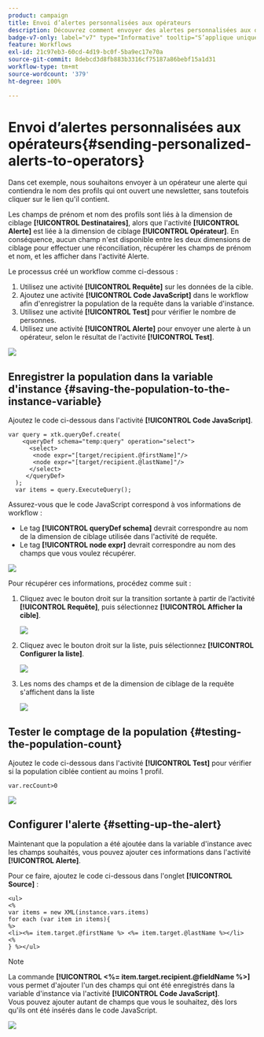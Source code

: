 ```yaml
---
product: campaign
title: Envoi d’alertes personnalisées aux opérateurs
description: Découvrez comment envoyer des alertes personnalisées aux opérateurs
badge-v7-only: label="v7" type="Informative" tooltip="S’applique uniquement à Campaign Classic v7"
feature: Workflows
exl-id: 21c97eb3-60cd-4d19-bc0f-5ba9ec17e70a
source-git-commit: 8debcd3d8fb883b3316cf75187a86bebf15a1d31
workflow-type: tm+mt
source-wordcount: '379'
ht-degree: 100%

---
```


# Envoi d’alertes personnalisées aux opérateurs{#sending-personalized-alerts-to-operators}



Dans cet exemple, nous souhaitons envoyer à un opérateur une alerte qui contiendra le nom des profils qui ont ouvert une newsletter, sans toutefois cliquer sur le lien qu&#39;il contient.

Les champs de prénom et nom des profils sont liés à la dimension de ciblage **[!UICONTROL Destinataires]**, alors que l&#39;activité **[!UICONTROL Alerte]** est liée à la dimension de ciblage **[!UICONTROL Opérateur]**. En conséquence, aucun champ n&#39;est disponible entre les deux dimensions de ciblage pour effectuer une réconciliation, récupérer les champs de prénom et nom, et les afficher dans l&#39;activité Alerte.

Le processus créé un workflow comme ci-dessous :

1. Utilisez une activité **[!UICONTROL Requête]** sur les données de la cible.
1. Ajoutez une activité **[!UICONTROL Code JavaScript]** dans le workflow afin d&#39;enregistrer la population de la requête dans la variable d&#39;instance.
1. Utilisez une activité **[!UICONTROL Test]** pour vérifier le nombre de personnes.
1. Utilisez une activité **[!UICONTROL Alerte]** pour envoyer une alerte à un opérateur, selon le résultat de l&#39;activité **[!UICONTROL Test]**.

![](assets/uc_operator_1.png)

## Enregistrer la population dans la variable d&#39;instance {#saving-the-population-to-the-instance-variable}

Ajoutez le code ci-dessous dans l&#39;activité **[!UICONTROL Code JavaScript]**.

```
var query = xtk.queryDef.create(  
    <queryDef schema="temp:query" operation="select">  
      <select>  
       <node expr="[target/recipient.@firstName]"/>  
       <node expr="[target/recipient.@lastName]"/>  
      </select>  
     </queryDef>  
  );  
  var items = query.ExecuteQuery();
```

Assurez-vous que le code JavaScript correspond à vos informations de workflow :

* Le tag **[!UICONTROL queryDef schema]** devrait correspondre au nom de la dimension de ciblage utilisée dans l&#39;activité de requête.
* Le tag **[!UICONTROL node expr]** devrait correspondre au nom des champs que vous voulez récupérer.

![](assets/uc_operator_3.png)

Pour récupérer ces informations, procédez comme suit :

1. Cliquez avec le bouton droit sur la transition sortante à partir de l’activité **[!UICONTROL Requête]**, puis sélectionnez **[!UICONTROL Afficher la cible]**.

   ![](assets/uc_operator_4.png)

1. Cliquez avec le bouton droit sur la liste, puis sélectionnez **[!UICONTROL Configurer la liste]**.

   ![](assets/uc_operator_5.png)

1. Les noms des champs et de la dimension de ciblage de la requête s&#39;affichent dans la liste

   ![](assets/uc_operator_6.png)

## Tester le comptage de la population {#testing-the-population-count}

Ajoutez le code ci-dessous dans l&#39;activité **[!UICONTROL Test]** pour vérifier si la population ciblée contient au moins 1 profil.

```
var.recCount>0
```

![](assets/uc_operator_7.png)

## Configurer l&#39;alerte {#setting-up-the-alert}

Maintenant que la population a été ajoutée dans la variable d&#39;instance avec les champs souhaités, vous pouvez ajouter ces informations dans l&#39;activité **[!UICONTROL Alerte]**.

Pour ce faire, ajoutez le code ci-dessous dans l&#39;onglet **[!UICONTROL Source]** :

```
<ul>
<%
var items = new XML(instance.vars.items)
for each (var item in items){
%>
<li><%= item.target.@firstName %> <%= item.target.@lastName %></li>
<%
} %></ul>
```

>[!NOTE]
>
>La commande **[!UICONTROL &lt;%= item.target.recipient.@fieldName %>]** vous permet d&#39;ajouter l&#39;un des champs qui ont été enregistrés dans la variable d&#39;instance via l&#39;activité **[!UICONTROL Code JavaScript]**.\
>Vous pouvez ajouter autant de champs que vous le souhaitez, dès lors qu&#39;ils ont été insérés dans le code JavaScript.

![](assets/uc_operator_8.png)
